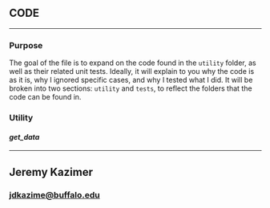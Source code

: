 ## CODE

***

### Purpose

The goal of the file is to expand on the code found in the `utility` folder, as well as their related unit tests.  Ideally, it will explain to you why the code is as it is, why I ignored specific cases, and why I tested what I did.  It will be broken into two sections:  `utility` and `tests`, to reflect the folders that the code can be found in.



### Utility

#### _get_data_



***

## Jeremy Kazimer

### jdkazime@buffalo.edu

